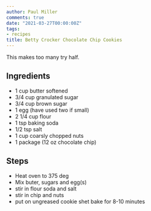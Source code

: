 ```yaml
---
author: Paul Miller
comments: true
date: "2021-03-27T00:00:00Z"
tags:
- recipes
title: Betty Crocker Chocolate Chip Cookies
---
```

This makes too many try half.

## Ingredients
* 1 cup butter softened
* 3/4 cup granulated sugar
* 3/4 cup brown sugar
* 1 egg (have used two if small)
* 2 1/4 cup flour
* 1 tsp baking soda
* 1/2 tsp salt
* 1 cup coarsly chopped nuts
* 1 package (12 oz chocolate chip)

## Steps
* Heat oven to 375 deg
* Mix buter, sugars and egg(s)
* stir in flour soda and salt
* stir in chip  and nuts
*  put on ungreased cookie shet bake for 8-10 minutes